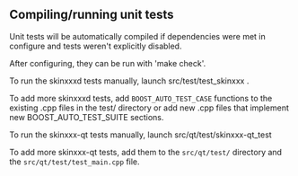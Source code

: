 Compiling/running unit tests
------------------------------------

Unit tests will be automatically compiled if dependencies were met in configure
and tests weren't explicitly disabled.

After configuring, they can be run with 'make check'.

To run the skinxxxd tests manually, launch src/test/test_skinxxx .

To add more skinxxxd tests, add `BOOST_AUTO_TEST_CASE` functions to the existing
.cpp files in the test/ directory or add new .cpp files that
implement new BOOST_AUTO_TEST_SUITE sections.

To run the skinxxx-qt tests manually, launch src/qt/test/skinxxx-qt_test

To add more skinxxx-qt tests, add them to the `src/qt/test/` directory and
the `src/qt/test/test_main.cpp` file.
